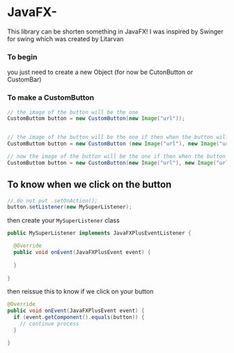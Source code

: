 # JavaFX-
This library can be shorten something in JavaFX! I was inspired by Swinger for swing which was created by Litarvan



### To begin

you just need to create a new Object (for now be CutonButton or CustomBar)


### To make a CustomButton
```Java
// the image of the button will be the one
CustomButtom button = new CustomButton(new Image("url"));


// the image of the button will be the one if then when the button will be clicked
CustomButtom button = new CustomButton (new Image("url"), new Image("url"));

// now the image of the button will be the one if then when the button will be clicked and when we go over it
CustomButtom button = new CustomButton(new Image("url"), new Image("url"), new Image("url"));
```

## To know when we click on the button

```Java
// do not put .setOnAction();
button.setListener(new MySuperListener);
```

then create your `MySuperListener` class

```Java
public MySuperListener implements JavaFXPlusEventListener {

  @Override
  public void onEvent(JavaFXPlusEvent event) {
  
  }
  
}
```

then reissue this to know if we click on your button

```Java
@Override
public void onEvent(JavaFXPlusEvent event) {
  if (event.getComponent().equals(button)) {
    // continue process
  }

}
```


